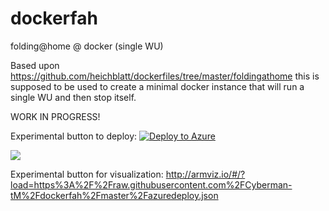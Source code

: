 # dockerfah
folding@home @ docker (single WU)

Based upon https://github.com/heichblatt/dockerfiles/tree/master/foldingathome this is supposed to be used to create a minimal docker instance that will run a single WU and then stop itself.

WORK IN PROGRESS!

Experimental button to deploy:
[![Deploy to Azure](http://azuredeploy.net/deploybutton.png)](https://azuredeploy.net/)

<a href="https://azuredeploy.net/?repository=https://github.com/Cyberman-tM/dockerfah" target="_blank">
    <img src="http://azuredeploy.net/deploybutton.png"/>
</a>



Experimental button for visualization:
http://armviz.io/#/?load=https%3A%2F%2Fraw.githubusercontent.com%2FCyberman-tM%2Fdockerfah%2Fmaster%2Fazuredeploy.json
